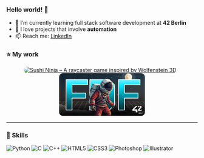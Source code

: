 ### Hello world! 👋

- 🌱 I’m currently learning full stack software development at **42 Berlin**
- 💬 I love projects that involve **automation**
- 📫 Reach me: [LinkedIn](https://www.linkedin.com/in/dmitrijslasko)
<!--
- ⭐ Check out these projects of mine I'm proud of:
- [Sushi Ninja – A raycaster game inspired by Wolfenstein 3D, written in C](https://github.com/dmitrijslasko/42_cub3D_advanced)
- [FDF – 3D wireframe models visualizator a set of 2D coordinates, written in C](https://github.com/dmitrijslasko/42_fdf)
-->
### ⭐ My work

<p align="center">
  <a href="https://github.com/dmitrijslasko/42_cub3D_advanced">
    <img src="https://img.youtube.com/vi/zGh0d-RLmI8/maxresdefault.jpg" alt="Sushi Ninja – A raycaster game inspired by Wolfenstein 3D" width="45%" style="border-radius: 10px; margin-right: 10px; width="400"">
  </a>
  <a href="https://github.com/dmitrijslasko/42_fdf">
    <img src="https://github.com/dmitrijslasko/42_fdf/raw/main/_img/fdf-header-image-min.png" alt="FDF – 3D wireframe models visualizator" width="45%" style="border-radius: 10px; width="400"">
  </a>
</p>

<!-- - 👯 I’m looking to collaborate on ... -->
<!-- - 🤔 I’m looking for help with ... -->

---

### 🧠 Skills
<p align="left">
  <img src="https://img.shields.io/badge/Python-3776AB?style=for-the-badge&logo=python&logoColor=yellow" alt="Python">
  <img src="https://img.shields.io/badge/C-A8B9CC?style=for-the-badge&logo=c&logoColor=black" alt="C">
  <img src="https://img.shields.io/badge/C++-00599C?style=for-the-badge&logo=cplusplus&logoColor=white" alt="C++">
  <img src="https://img.shields.io/badge/HTML5-E34F26?style=for-the-badge&logo=html5&logoColor=white" alt="HTML5">
  <img src="https://img.shields.io/badge/CSS3-1572B6?style=for-the-badge&logo=css3&logoColor=white" alt="CSS3">
  <img src="https://img.shields.io/badge/Adobe%20Photoshop-31A8FF?style=for-the-badge&logo=adobephotoshop&logoColor=white" alt="Photoshop">
  <img src="https://img.shields.io/badge/Adobe%20Illustrator-FF9A00?style=for-the-badge&logo=adobeillustrator&logoColor=white" alt="Illustrator">
</p>
